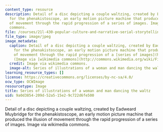 ```yaml
---
content_type: resource
description: Detail of a disc depicting a couple waltzing, created by Eadweard Muybridge
  for the phenakistoscope, an early motion picture machine that produced the illusion
  of movement through the rapid progression of a series of images. Image via wikimedia
  commons.
file: /courses/21l-430-popular-culture-and-narrative-serial-storytelling-spring-2013/9a0d3854209d52a515e29c722d6fe500_21l-430s13.jpg
file_type: image/jpeg
image_metadata:
  caption: Detail of a disc depicting a couple waltzing, created by Eadweard Muybridge
    for the phenakistoscope, an early motion picture machine that produced the illusion
    of movement through the rapid progression of a [series of images](http://upload.wikimedia.org/wikipedia/commons/a/a2/Phenakistoscope_3g07690a.gif).
    (Image via [wikimedia commons](http://commons.wikimedia.org/wiki/File:Eadweard_Muybridge%27s_phenakistoscope,_1893.jpg).)
  credit: Image via wikimedia commons.
  image-alt: Series of illustrations of a woman and man dancing the waltz.
learning_resource_types: []
license: https://creativecommons.org/licenses/by-nc-sa/4.0/
ocw_type: OCWImage
resourcetype: Image
title: Series of illustrations of a woman and man dancing the waltz
uid: 9a0d3854-209d-52a5-15e2-9c722d6fe500
---
```

Detail of a disc depicting a couple waltzing, created by Eadweard Muybridge for the phenakistoscope, an early motion picture machine that produced the illusion of movement through the rapid progression of a series of images. Image via wikimedia commons.